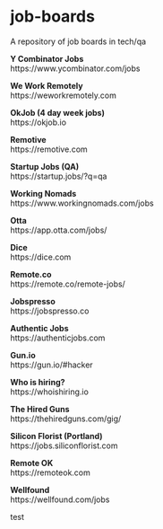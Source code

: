# job-boards
A repository of job boards in tech/qa

<p>
<strong>Y Combinator Jobs</strong><br>
https://www.ycombinator.com/jobs
</p>
<p>
<strong>We Work Remotely</strong><br>
https://weworkremotely.com
</p>
<p>
<strong>OkJob (4 day week jobs)</strong><br>
https://okjob.io
</p>
<p>
<strong>Remotive</strong><br>
https://remotive.com
</p>
<p>
<strong>Startup Jobs (QA)</strong><br>
https://startup.jobs/?q=qa
</p>
<p>
<strong>Working Nomads</strong><br>
https://www.workingnomads.com/jobs
</p>
<p>
<strong>Otta</strong><br>
https://app.otta.com/jobs/
</p>
<p>
<strong>Dice</strong><br>
https://dice.com
</p>
<p>
<strong>Remote.co</strong><br>
https://remote.co/remote-jobs/
</p>
<p>
<strong>Jobspresso</strong><br>
https://jobspresso.co
</p>
<p>
<strong>Authentic Jobs</strong><br>
https://authenticjobs.com
</p>
<p>
<strong>Gun.io</strong><br>
https://gun.io/#hacker
</p>
<p>
<strong>Who is hiring?</strong><br>
https://whoishiring.io
</p>
<p>
<strong>The Hired Guns</strong><br>
https://thehiredguns.com/gig/
</p>
<p>
<strong>Silicon Florist (Portland)</strong><br>
https://jobs.siliconflorist.com
</p>
<p>
<strong>Remote OK</strong><br>
https://remoteok.com
</p>
<p>
<strong>Wellfound</strong><br>
https://wellfound.com/jobs
</p> 
test
